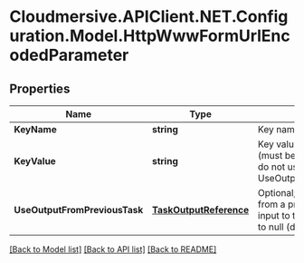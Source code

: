 # Cloudmersive.APIClient.NET.Configuration.Model.HttpWwwFormUrlEncodedParameter
## Properties

Name | Type | Description | Notes
------------ | ------------- | ------------- | -------------
**KeyName** | **string** | Key name of the parameter | [optional] 
**KeyValue** | **string** | Key value of the paramer (must be of type text); if set, do not use UseOutputFromPreviousTask | [optional] 
**UseOutputFromPreviousTask** | [**TaskOutputReference**](TaskOutputReference.md) | Optional; use the output from a previous task as the input to this parameter.  Set to null (default) to ignore. | [optional] 

[[Back to Model list]](../README.md#documentation-for-models) [[Back to API list]](../README.md#documentation-for-api-endpoints) [[Back to README]](../README.md)

